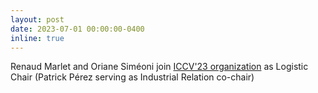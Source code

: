 ```yaml
---
layout: post
date: 2023-07-01 00:00:00-0400
inline: true
---
```


Renaud Marlet and Oriane Siméoni join <a href="https://iccv2023.thecvf.com/iccv.2023.people-75.php" target="_blank">ICCV'23 organization</a> as Logistic Chair (Patrick Pérez serving as Industrial Relation co-chair)
